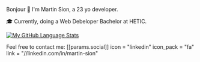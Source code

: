 Bonjour 👋
I'm Martin Sion, a 23 yo developer.

🎓 Currently, doing a Web Debeloper Bachelor at HETIC.

[![My GitHub Language Stats](https://github-readme-stats.vercel.app/api/top-langs/?username=domino659&langs_count=5&theme=tokyonight)]()

Feel free to contact me:
 [[params.social]]
    icon = "linkedin"
    icon_pack = "fa"
    link = "//linkedin.com/in/martin-sion"
<!--
**domino659/domino659** is a ✨ _special_ ✨ repository because its `README.md` (this file) appears on your GitHub profile.

Here are some ideas to get you started:

- 🔭 I’m currently working on ...
- 🌱 I’m currently learning ...
- 👯 I’m looking to collaborate on ...
- 🤔 I’m looking for help with ...
- 💬 Ask me about ...
- 📫 How to reach me: ...
- 😄 Pronouns: ...
- ⚡ Fun fact: ...
-->
